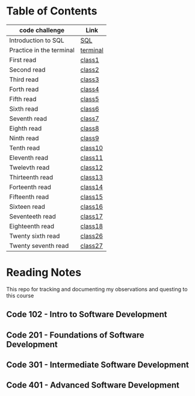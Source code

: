 # Table of Contents
|code challenge|Link|
|-----------|-----------|
|Introduction to SQL|[SQL](./SQL/README.md)|
|Practice in the terminal|[terminal](./terminal/README.md)|
|First read|[class1](./class1/README.md)|
|Second read|[class2](./class2/README.md)|
|Third read|[class3](./class3/README.md)|
|Forth read|[class4](./class4/README.md)|
|Fifth read|[class5](./class5/README.md)|
|Sixth read|[class6](./class6/README.md)|
|Seventh read|[class7](./class7/README.md)|
|Eighth read|[class8](./class8/README.md)|
|Ninth read|[class9](./class9/README.md)|
|Tenth read|[class10](./class10/README.md)|
|Eleventh read|[class11](./class11/README.md)|
|Twelevth read|[class12](./class12/README.md)|
|Thirteenth read|[class13](./class13/README.md)|
|Forteenth read|[class14](./class14/README.md)|
|Fifteenth read|[class15](./class15/README.md)|
|Sixteen read|[class16](./class16/README.md)|
|Seventeeth read|[class17](./class17/README.md)|
|Eighteenth read|[class18](./class18/README.md)|
|Twenty sixth read|[class26](./class26/README.md)|
|Twenty seventh read|[class27](./class27/README.md)|

<h1> Reading Notes </h1>

<p> This repo for tracking and documenting my observations and questing to this course </p>

<h2>Code 102 - Intro to Software Development</h2>
<h2>Code 201 - Foundations of Software Development</h2>
<h2>Code 301 - Intermediate Software Development</h2>
<h2>Code 401 - Advanced Software Development</h2>